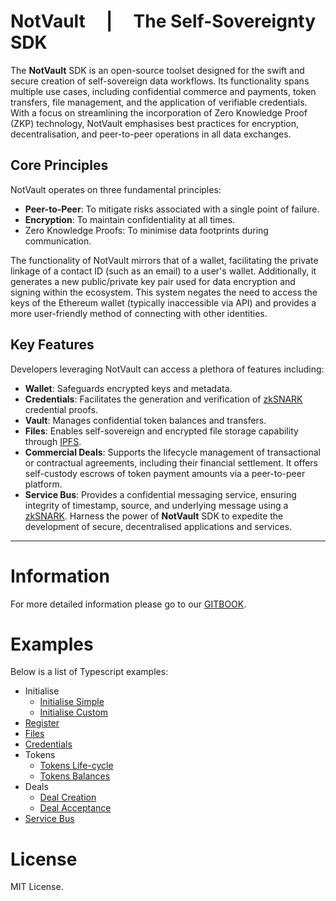 # NotVault &nbsp; &nbsp; | &nbsp; &nbsp; The Self-Sovereignty SDK

The **NotVault** SDK is an open-source toolset designed for the swift and secure creation of self-sovereign data workflows. Its functionality spans multiple use cases, including confidential commerce and payments, token transfers, file management, and the application of verifiable credentials.
With a focus on streamlining the incorporation of Zero Knowledge Proof (ZKP) technology, NotVault emphasises best practices for encryption, decentralisation, and peer-to-peer operations in all data exchanges.

## Core Principles
NotVault operates on three fundamental principles:
- **Peer-to-Peer**: To mitigate risks associated with a single point of failure.
- **Encryption**: To maintain confidentiality at all times.
- Zero Knowledge Proofs: To minimise data footprints during communication.

The functionality of NotVault mirrors that of a wallet, facilitating the private linkage of a contact ID (such as an email) to a user's wallet. Additionally, it generates a new public/private key pair used for data encryption and signing within the ecosystem. This system negates the need to access the keys of the Ethereum wallet (typically inaccessible via API) and provides a more user-friendly method of connecting with other identities.

## Key Features
Developers leveraging NotVault can access a plethora of features including:
- **Wallet**: Safeguards encrypted keys and metadata.
- **Credentials**: Facilitates the generation and verification of [zkSNARK](https://en.wikipedia.org/wiki/Non-interactive_zero-knowledge_proof) credential proofs.
- **Vault**: Manages confidential token balances and transfers.
- **Files**: Enables self-sovereign and encrypted file storage capability through [IPFS](https://ipfs.tech).
- **Commercial Deals**: Supports the lifecycle management of transactional or contractual agreements, including their financial settlement. It offers self-custody escrows of token payment amounts via a peer-to-peer platform.
- **Service Bus**: Provides a confidential messaging service, ensuring integrity of timestamp, source, and underlying message using a [zkSNARK](https://en.wikipedia.org/wiki/Non-interactive_zero-knowledge_proof).
Harness the power of **NotVault** SDK to expedite the development of secure, decentralised applications and services.

----

# Information
For more detailed information please go to our [GITBOOK](https://docs.notcentralised.com).

# Examples
Below is a list of Typescript examples:
- Initialise
    - [Initialise Simple](examles/0_initialise_0_simple.ts)
    - [Initialise Custom](examles/0_initialise_1_custom.ts)
- [Register](examles/1_register.ts)
- [Files](examles/2_files.ts)
- [Credentials](examles/3_credentials.ts)
- Tokens
    - [Tokens Life-cycle](examles/4_tokens_0_life_cycle.ts)
    - [Tokens Balances](examles/4_tokens_1_balances.ts)
- Deals
    - [Deal Creation](examles/5_deals_0_create.ts)
    - [Deal Acceptance](examles/5_deals_1_accept.ts)
- [Service Bus](examles/6_servicebus.ts)

# License

MIT License.
